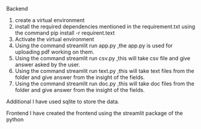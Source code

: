 <!-- All the things are same -->
Backend
1. create a virtual environment
2. install the required dependencies mentioned in the requirement.txt using the command pip install -r requirent.text
3. Activate the virtual environment
4. Using the command streamlit run app.py ,the  app.py is used for uploading pdf working on them.
5. Using the command streamlit run csv.py ,this will take csv file and give answer asked by the user.
6. Using the command streamlit run text.py ,this will take text files from the folder and give answer from the insight of the fields.
7. Using the command streamlit run doc.py ,this will take doc files from the folder and give answer from the insight of the fields.

Additional 
I have used sqlite to store the data.

Frontend 
I have created the frontend using the streamlit package of the python
